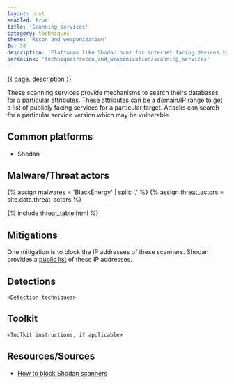 ```yaml
---
layout: post
enabled: true
title: 'Scanning services'
category: techniques
theme: 'Recon and weaponization'
Id: 38
description: 'Platforms like Shodan hunt for internet facing devices to perform scanning and enumeration.'
permalink: 'techniques/recon_and_weaponization/scanning_services'
---
```

{{ page. description }}

These scanning services provide mechanisms to search theirs databases for a particular attributes. These attributes can be a domain/IP range to get a list of publicly facing services for a particular target. Attacks can search for a particular service version which may be vulnerable.

## Common platforms

* Shodan

## Malware/Threat actors

<!-- Threat actors table -->
{% assign malwares = 'BlackEnergy' | split: ',' %}
{% assign threat_actors = site.data.threat_actors %}

{% include threat_table.html %}

## Mitigations

One mitigation is to block the IP addresses of these scanners. Shodan provides a [public list](https://wiki.ipfire.org/configuration/firewall/blockshodan) of these IP addresses.

## Detections

`<Detection techniques>`

## Toolkit

`<Toolkit instructions, if applicable>`

## Resources/Sources

* [How to block Shodan scanners](https://wiki.ipfire.org/configuration/firewall/blockshodan)
